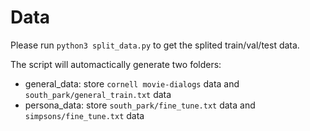 # Data

Please run `python3 split_data.py` to get the splited train/val/test data.<br>

The script will automactically generate two folders: 
* general_data: store `cornell movie-dialogs` data and `south_park/general_train.txt` data
* persona_data: store `south_park/fine_tune.txt` data and `simpsons/fine_tune.txt` data
